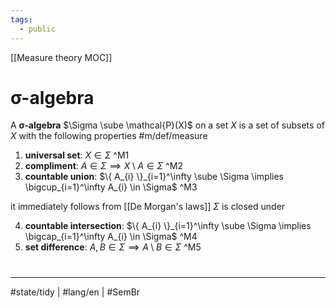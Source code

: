 ```yaml
---
tags:
  - public
---
```

[[Measure theory MOC]]
# σ-algebra

A **σ-algebra** $\Sigma \sube \mathcal{P}(X)$ on a set $X$ is a set of subsets of $X$ with the following properties #m/def/measure 

1. **universal set**: $X \in \Sigma$ ^M1
2. **compliment**: $A \in \Sigma \implies X \setminus A \in \Sigma$ ^M2
3. **countable union**: $\{ A_{i} \}_{i=1}^\infty \sube \Sigma \implies \bigcup_{i=1}^\infty A_{i} \in \Sigma$ ^M3

it immediately follows from [[De Morgan's laws]] $\Sigma$ is closed under

4. **countable intersection**: $\{ A_{i} \}_{i=1}^\infty \sube \Sigma \implies \bigcap_{i=1}^\infty A_{i} \in \Sigma$ ^M4
5. **set difference**: $A, B \in \Sigma \implies A \setminus B \in \Sigma$ ^M5

#
---
#state/tidy | #lang/en | #SemBr 